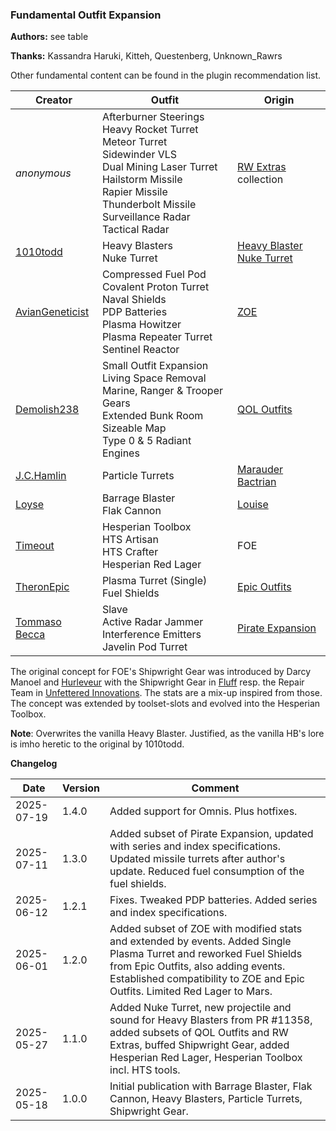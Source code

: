 
### Fundamental Outfit Expansion ###

**Authors:** see table

**Thanks:** Kassandra Haruki, Kitteh, Questenberg, Unknown_Rawrs

Other fundamental content can be found in the plugin recommendation list.

| Creator | Outfit | Origin |
|---------|--------|--------|
| *anonymous* | Afterburner Steerings<br>Heavy Rocket Turret<br>Meteor Turret<br>Sidewinder VLS<br>Dual Mining Laser Turret<br>Hailstorm Missile<br>Rapier Missile<br>Thunderbolt Missile<br>Surveillance Radar<br>Tactical Radar | [RW Extras](https://www.moddb.com/mods/rw-extras/downloads) collection
| [1010todd](https://github.com/1010todd) | Heavy Blasters<br>Nuke Turret | [Heavy Blaster](https://github.com/endless-sky/endless-sky/discussions/7928)<br>[Nuke Turret](https://github.com/endless-sky/endless-sky/discussions/7928) |
| [AvianGeneticist](https://github.com/AvianGeneticist) | Compressed Fuel Pod<br>Covalent Proton Turret<br>Naval Shields<br>PDP Batteries<br>Plasma Howitzer<br>Plasma Repeater Turret<br>Sentinel Reactor | [ZOE](https://github.com/AvianGeneticist/Zoura-s-Outfits-Expanded) |
| [Demolish238](https://github.com/demolish238) | Small Outfit Expansion<br>Living Space Removal<br>Marine, Ranger & Trooper Gears<br>Extended Bunk Room<br>Sizeable Map<br>Type 0 & 5 Radiant Engines | [QOL Outfits](https://github.com/demolish238/QOL-Outfits) |
| [J.C.Hamlin](https://github.com/jchamlin) | Particle Turrets | [Marauder Bactrian](https://github.com/jchamlin/marauder-bactrian) |
| [Loyse](https://github.com/loiseeer) | Barrage Blaster<br>Flak Cannon | [Louise](https://github.com/LixiChronikouOriou/ES-plugins/blob/main/README.md#LouiseConglomerateShipyards) |
| [Timeout](https://github.com/LixiChronikouOriou) | Hesperian Toolbox<br>HTS Artisan<br>HTS Crafter<br>Hesperian Red Lager | FOE |
| [TheronEpic](https://github.com/TheronEpic) | Plasma Turret (Single)<br>Fuel Shields | [Epic Outfits](https://github.com/Hecter94/EndlessSky-PluginArchive/blob/main/res/mds/outfits.md#epic-outfits) |
| [	Tommaso Becca](https://github.com/beccabunny) | Slave<br>Active Radar Jammer<br>Interference Emitters<br>Javelin Pod Turret | [Pirate Expansion](https://github.com/beccabunny/Pirate-Expansion) |

The original concept for FOE's Shipwright Gear was introduced by Darcy Manoel and  [Hurleveur](https://github.com/Hurleveur) with the Shipwright Gear in [Fluff](https://github.com/Hecter94/EndlessSky-PluginArchive/blob/main/res/mds/ships.md#fluff) resp. the Repair Team in [Unfettered Innovations](https://github.com/Hurleveur/unfettered-innovations). The stats are a mix-up inspired from those. The concept was extended by toolset-slots and evolved into the Hesperian Toolbox.

__Note__: Overwrites the vanilla Heavy Blaster. Justified, as the vanilla HB's lore is imho heretic to the original by 1010todd.

**Changelog**

| Date | Version | Comment |
|------|---------|---------|
| 2025-07-19 | 1.4.0 | Added support for Omnis. Plus hotfixes. |
| 2025-07-11 | 1.3.0 | Added subset of Pirate Expansion, updated with series and index specifications. Updated missile turrets after author's update. Reduced fuel consumption of the fuel shields. |
| 2025-06-12 | 1.2.1 | Fixes. Tweaked PDP batteries. Added series and index specifications. |
| 2025-06-01 | 1.2.0 | Added subset of ZOE with modified stats and extended by events. Added Single Plasma Turret and reworked Fuel Shields from Epic Outfits, also adding events. Established compatibility to ZOE and Epic Outfits. Limited Red Lager to Mars. |
| 2025-05-27 | 1.1.0 | Added Nuke Turret, new projectile and sound for Heavy Blasters from PR #11358, added subsets of QOL Outfits and RW Extras, buffed Shipwright Gear, added Hesperian Red Lager, Hesperian Toolbox incl. HTS tools. |
| 2025-05-18 | 1.0.0 | Initial publication with Barrage Blaster, Flak Cannon, Heavy Blasters, Particle Turrets, Shipwright Gear. |
